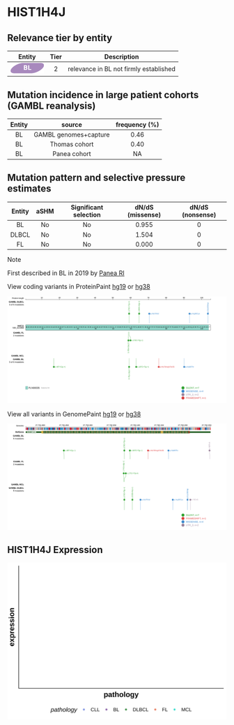 # HIST1H4J

## Relevance tier by entity

|Entity|Tier|Description                           |
|:------:|:----:|--------------------------------------|
|![BL](images/icons/BL_tier2.png)    |2   |relevance in BL not firmly established|

## Mutation incidence in large patient cohorts (GAMBL reanalysis)

|Entity|source               |frequency (%)|
|:------:|:---------------------:|:-------------:|
|BL    |GAMBL genomes+capture|0.46         |
|BL    |Thomas cohort        |0.40         |
|BL    |Panea cohort         |  NA         |

## Mutation pattern and selective pressure estimates

|Entity|aSHM|Significant selection|dN/dS (missense)|dN/dS (nonsense)|
|:------:|:----:|:---------------------:|:----------------:|:----------------:|
|BL    |No  |No                   |0.955           |0               |
|DLBCL |No  |No                   |1.504           |0               |
|FL    |No  |No                   |0.000           |0               |


> [!NOTE]
> First described in BL in 2019 by [Panea RI](https://pubmed.ncbi.nlm.nih.gov/31558468)


View coding variants in ProteinPaint [hg19](https://morinlab.github.io/LLMPP/GAMBL/HIST1H4J_protein.html)  or [hg38](https://morinlab.github.io/LLMPP/GAMBL/HIST1H4J_protein_hg38.html)

![image](images/proteinpaint/HIST1H4J_NM_021968.svg)

View all variants in GenomePaint [hg19](https://morinlab.github.io/LLMPP/GAMBL/HIST1H4J.html)  or [hg38](https://morinlab.github.io/LLMPP/GAMBL/HIST1H4J_hg38.html)

![image](images/proteinpaint/HIST1H4J.svg)
## HIST1H4J Expression
![image](images/gene_expression/HIST1H4J_by_pathology.svg)
<!-- ORIGIN: paneaWholeGenomeLandscape2019 -->
<!-- BL: paneaWholeGenomeLandscape2019 -->
<!-- BL: paneaWholeGenomeLandscape2019 -->
